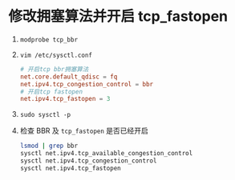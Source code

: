 # 修改拥塞算法并开启 tcp_fastopen

1. `modprobe tcp_bbr`
2. `vim /etc/sysctl.conf`

   ```conf
   # 开启tcp bbr拥塞算法
   net.core.default_qdisc = fq
   net.ipv4.tcp_congestion_control = bbr
   # 开启tcp fastopen
   net.ipv4.tcp_fastopen = 3
   ```

3. `sudo sysctl -p`
4. 检查 BBR 及 `tcp_fastopen` 是否已经开启

   ```bash
   lsmod | grep bbr
   sysctl net.ipv4.tcp_available_congestion_control
   sysctl net.ipv4.tcp_congestion_control
   sysctl net.ipv4.tcp_fastopen
   ```
